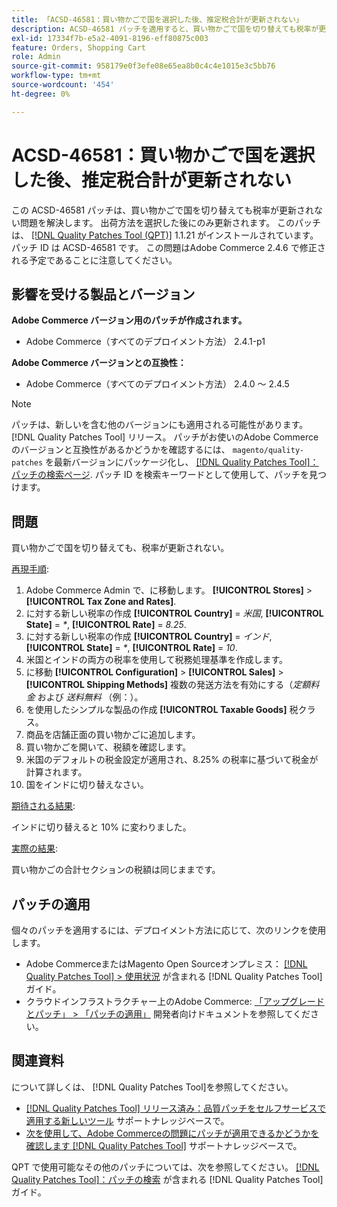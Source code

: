 ```yaml
---
title: 「ACSD-46581：買い物かごで国を選択した後、推定税合計が更新されない」
description: ACSD-46581 パッチを適用すると、買い物かごで国を切り替えても税率が更新されないAdobe Commerceの問題を解決できます。
exl-id: 17334f7b-e5a2-4091-8196-eff80875c003
feature: Orders, Shopping Cart
role: Admin
source-git-commit: 958179e0f3efe08e65ea8b0c4c4e1015e3c5bb76
workflow-type: tm+mt
source-wordcount: '454'
ht-degree: 0%

---
```


# ACSD-46581：買い物かごで国を選択した後、推定税合計が更新されない

この ACSD-46581 パッチは、買い物かごで国を切り替えても税率が更新されない問題を解決します。 出荷方法を選択した後にのみ更新されます。 このパッチは、 [[!DNL Quality Patches Tool (QPT)]](/help/announcements/adobe-commerce-announcements/magento-quality-patches-released-new-tool-to-self-serve-quality-patches.md) 1.1.21 がインストールされています。 パッチ ID は ACSD-46581 です。 この問題はAdobe Commerce 2.4.6 で修正される予定であることに注意してください。

## 影響を受ける製品とバージョン

**Adobe Commerce バージョン用のパッチが作成されます。**
* Adobe Commerce（すべてのデプロイメント方法） 2.4.1-p1

**Adobe Commerce バージョンとの互換性：**
* Adobe Commerce（すべてのデプロイメント方法） 2.4.0 ～ 2.4.5

>[!NOTE]
>
>パッチは、新しいを含む他のバージョンにも適用される可能性があります。 [!DNL Quality Patches Tool] リリース。 パッチがお使いのAdobe Commerceのバージョンと互換性があるかどうかを確認するには、 `magento/quality-patches` を最新バージョンにパッケージ化し、 [[!DNL Quality Patches Tool]：パッチの検索ページ](https://experienceleague.adobe.com/tools/commerce-quality-patches/index.html). パッチ ID を検索キーワードとして使用して、パッチを見つけます。

## 問題

買い物かごで国を切り替えても、税率が更新されない。

<u>再現手順</u>:

1. Adobe Commerce Admin で、に移動します。 **[!UICONTROL Stores]** > **[!UICONTROL Tax Zone and Rates]**.
1. に対する新しい税率の作成 **[!UICONTROL Country]** = _米国_, **[!UICONTROL State]** = _*_, **[!UICONTROL Rate]** = _8.25_.
1. に対する新しい税率の作成 **[!UICONTROL Country]** = _インド_, **[!UICONTROL State]** = _*_, **[!UICONTROL Rate]** = _10_.
1. 米国とインドの両方の税率を使用して税務処理基準を作成します。
1. に移動 **[!UICONTROL Configuration]** > **[!UICONTROL Sales]** > **[!UICONTROL Shipping Methods]** 複数の発送方法を有効にする（_定額料金_ および _送料無料_ （例：）。
1. を使用したシンプルな製品の作成 **[!UICONTROL Taxable Goods]** 税クラス。
1. 商品を店舗正面の買い物かごに追加します。
1. 買い物かごを開いて、税額を確認します。
1. 米国のデフォルトの税金設定が適用され、8.25% の税率に基づいて税金が計算されます。
1. 国をインドに切り替えなさい。

<u>期待される結果</u>:

インドに切り替えると 10% に変わりました。

<u>実際の結果</u>:

買い物かごの合計セクションの税額は同じままです。

## パッチの適用

個々のパッチを適用するには、デプロイメント方法に応じて、次のリンクを使用します。

* Adobe CommerceまたはMagento Open Sourceオンプレミス： [[!DNL Quality Patches Tool] > 使用状況](https://experienceleague.adobe.com/docs/commerce-operations/tools/quality-patches-tool/usage.html) が含まれる [!DNL Quality Patches Tool] ガイド。
* クラウドインフラストラクチャー上のAdobe Commerce: [「アップグレードとパッチ」 > 「パッチの適用」](https://devdocs.magento.com/cloud/project/project-patch.html) 開発者向けドキュメントを参照してください。

## 関連資料

について詳しくは、 [!DNL Quality Patches Tool]を参照してください。

* [[!DNL Quality Patches Tool] リリース済み：品質パッチをセルフサービスで適用する新しいツール](/help/announcements/adobe-commerce-announcements/magento-quality-patches-released-new-tool-to-self-serve-quality-patches.md) サポートナレッジベースで。
* [次を使用して、Adobe Commerceの問題にパッチが適用できるかどうかを確認します [!DNL Quality Patches Tool]](/help/support-tools/patches-available-in-qpt-tool/check-patch-for-magento-issue-with-magento-quality-patches.md) サポートナレッジベースで。

QPT で使用可能なその他のパッチについては、次を参照してください。 [[!DNL Quality Patches Tool]：パッチの検索](https://experienceleague.adobe.com/tools/commerce-quality-patches/index.html) が含まれる [!DNL Quality Patches Tool] ガイド。
